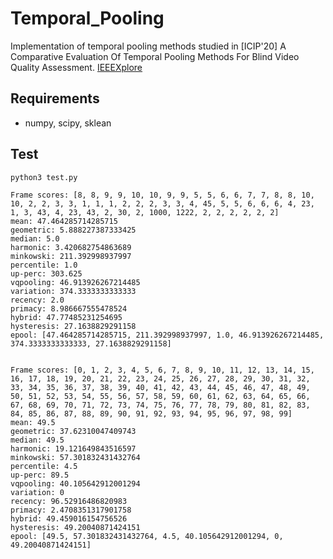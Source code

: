 # Temporal_Pooling
Implementation of temporal pooling methods studied in [ICIP'20] A Comparative Evaluation Of Temporal Pooling Methods For Blind Video Quality Assessment. [IEEEXplore](https://ieeexplore.ieee.org/abstract/document/9191169)

## Requirements

* numpy, scipy, sklean

## Test

`python3 test.py`

```
Frame scores: [8, 8, 9, 9, 10, 10, 9, 9, 5, 5, 6, 6, 7, 7, 8, 8, 10, 10, 2, 2, 3, 3, 1, 1, 1, 2, 2, 2, 3, 3, 4, 45, 5, 5, 6, 6, 6, 4, 23, 1, 3, 43, 4, 23, 43, 2, 30, 2, 1000, 1222, 2, 2, 2, 2, 2, 2]
mean: 47.464285714285715
geometric: 5.888227387333425
median: 5.0
harmonic: 3.420682754863689
minkowski: 211.392998937997
percentile: 1.0
up-perc: 303.625
vqpooling: 46.913926267214485
variation: 374.3333333333333
recency: 2.0
primacy: 8.986667555478524
hybrid: 47.77485231254695
hysteresis: 27.1638829291158
epool: [47.464285714285715, 211.392998937997, 1.0, 46.913926267214485, 374.3333333333333, 27.1638829291158]


Frame scores: [0, 1, 2, 3, 4, 5, 6, 7, 8, 9, 10, 11, 12, 13, 14, 15, 16, 17, 18, 19, 20, 21, 22, 23, 24, 25, 26, 27, 28, 29, 30, 31, 32, 33, 34, 35, 36, 37, 38, 39, 40, 41, 42, 43, 44, 45, 46, 47, 48, 49, 50, 51, 52, 53, 54, 55, 56, 57, 58, 59, 60, 61, 62, 63, 64, 65, 66, 67, 68, 69, 70, 71, 72, 73, 74, 75, 76, 77, 78, 79, 80, 81, 82, 83, 84, 85, 86, 87, 88, 89, 90, 91, 92, 93, 94, 95, 96, 97, 98, 99]
mean: 49.5
geometric: 37.62310047409743
median: 49.5
harmonic: 19.121649843516597
minkowski: 57.301832431432764
percentile: 4.5
up-perc: 89.5
vqpooling: 40.105642912001294
variation: 0
recency: 96.52916486820983
primacy: 2.4708351317901758
hybrid: 49.459016154756526
hysteresis: 49.20040871424151
epool: [49.5, 57.301832431432764, 4.5, 40.105642912001294, 0, 49.20040871424151]
```
